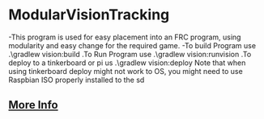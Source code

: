 # ModularVisionTracking
-This program is used for easy placement into an FRC program, using modularity and easy change for the required game.
-To build Program use .\gradlew vision:build .To Run Program use .\gradlew vision:runvision .To deploy to a tinkerboard or pi us .\gradlew vision:deploy  Note that when using tinkerboard deploy might not work to OS, you might need to use Raspbian ISO properly installed to the sd

## [More Info](vision)
